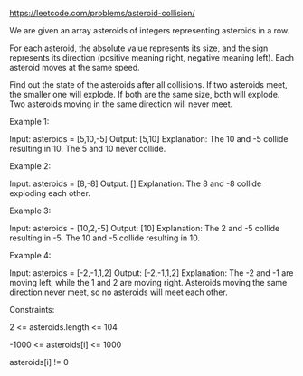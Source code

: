 https://leetcode.com/problems/asteroid-collision/

We are given an array asteroids of integers 
representing asteroids in a row.

For each asteroid, the absolute value represents its size, and the sign represents its direction (positive meaning right, negative meaning left). Each asteroid moves at the same speed.

Find out the state of the asteroids after all collisions. If two asteroids meet, the smaller one will explode. If both are the same size, both will explode. Two asteroids moving in the same direction will never meet.



Example 1:

Input: asteroids = [5,10,-5]
Output: [5,10]
Explanation: The 10 and -5 collide resulting in 10. The 5 and 10 never collide.

Example 2:

Input: asteroids = [8,-8]
Output: []
Explanation: The 8 and -8 collide exploding each other.

Example 3:

Input: asteroids = [10,2,-5]
Output: [10]
Explanation: The 2 and -5 collide resulting in -5. The 10 and -5 collide resulting in 10.

Example 4:

Input: asteroids = [-2,-1,1,2]
Output: [-2,-1,1,2]
Explanation: The -2 and -1 are moving left, while the 1 and 2 are moving right. Asteroids moving the same direction never meet, so no asteroids will meet each other.


Constraints:

2 <= asteroids.length <= 104

-1000 <= asteroids[i] <= 1000

asteroids[i] != 0
